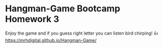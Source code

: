 # Hangman-Game Bootcamp Homework 3
Enjoy the game and if you guess right letter you can listen bird chirping!
:+1: https://mrhdigital.github.io/Hangman-Game/
